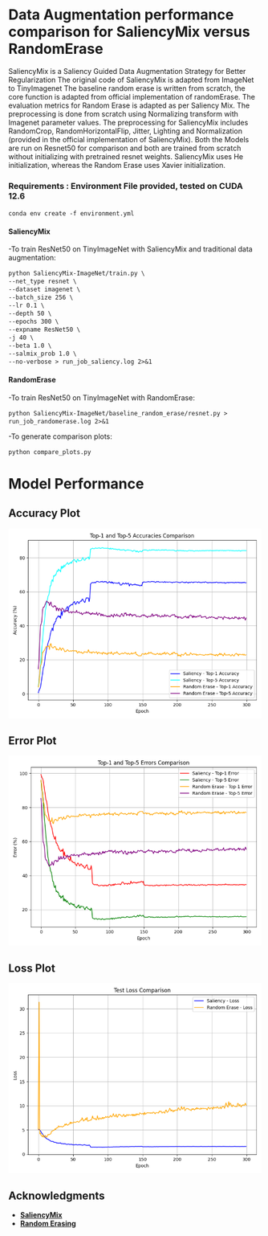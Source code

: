 # Data Augmentation performance comparison for SaliencyMix versus RandomErase
SaliencyMix is a Saliency Guided Data Augmentation Strategy for Better Regularization
The original code of SaliencyMix is adapted from ImageNet to TinyImagenet
The baseline random erase is written from scratch, the core function is adapted from official implementation of randomErase.
The evaluation metrics for Random Erase is adapted as per Saliency Mix.
The preprocessing is done from scratch using Normalizing transform with Imagenet parameter values.
The preprocessing for SaliencyMix includes RandomCrop, RandomHorizontalFlip, Jitter, Lighting and Normalization (provided in the official implementation of SaliencyMix).
Both the Models are run on Resnet50 for comparison and both are trained from scratch without initializing with pretrained resnet weights. 
SaliencyMix uses He initialization, whereas the Random Erase uses Xavier initialization.


### Requirements : Environment File provided, tested on CUDA 12.6  
```
conda env create -f environment.yml
```


#### SaliencyMix
-To train ResNet50 on TinyImageNet with SaliencyMix and traditional data augmentation:    
```
python SaliencyMix-ImageNet/train.py \
--net_type resnet \
--dataset imagenet \
--batch_size 256 \
--lr 0.1 \
--depth 50 \
--epochs 300 \
--expname ResNet50 \
-j 40 \
--beta 1.0 \
--salmix_prob 1.0 \
--no-verbose > run_job_saliency.log 2>&1
```

#### RandomErase
-To train ResNet50 on TinyImageNet with RandomErase:    
```
python SaliencyMix-ImageNet/baseline_random_erase/resnet.py > run_job_randomerase.log 2>&1
```

-To generate comparison plots:    
```
python compare_plots.py 
```


# Model Performance

## Accuracy Plot
![Combined Accuracy Plot](combined_accuracy_plot.png)

## Error Plot
![Combined Error Plot](combined_error_plot.png)

## Loss Plot
![Combined Loss Plot](combined_loss_plot.png)

## Acknowledgments
- [**SaliencyMix**](https://github.com/afm-shahab-uddin/SaliencyMix)
- [**Random Erasing**](https://github.com/zhunzhong07/Random-Erasing)
